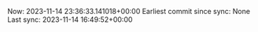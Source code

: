 Now: 2023-11-14 23:36:33.141018+00:00 Earliest commit since sync: None Last sync: 2023-11-14 16:49:52+00:00
